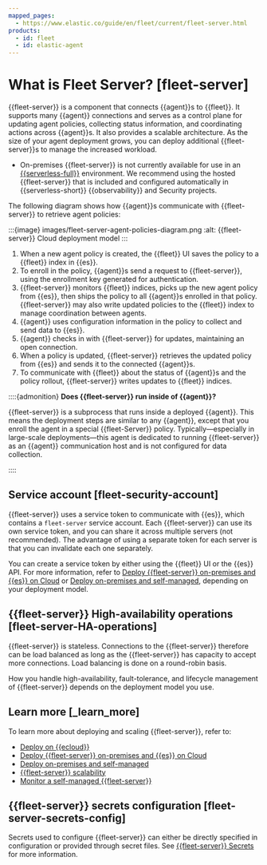 ```yaml
---
mapped_pages:
  - https://www.elastic.co/guide/en/fleet/current/fleet-server.html
products:
  - id: fleet
  - id: elastic-agent
---
```


# What is Fleet Server? [fleet-server]

{{fleet-server}} is a component that connects {{agent}}s to {{fleet}}. It supports many {{agent}} connections and serves as a control plane for updating agent policies, collecting status information, and coordinating actions across {{agent}}s. It also provides a scalable architecture. As the size of your agent deployment grows, you can deploy additional {{fleet-server}}s to manage the increased workload.

* On-premises {{fleet-server}} is not currently available for use in an [{{serverless-full}}](/deploy-manage/deploy/elastic-cloud/serverless.md) environment. We recommend using the hosted {{fleet-server}} that is included and configured automatically in {{serverless-short}} {{observability}} and Security projects.

The following diagram shows how {{agent}}s communicate with {{fleet-server}} to retrieve agent policies:

:::{image} images/fleet-server-agent-policies-diagram.png
:alt: {{fleet-server}} Cloud deployment model
:::


1. When a new agent policy is created, the {{fleet}} UI saves the policy to a {{fleet}} index in {{es}}.
2. To enroll in the policy, {{agent}}s send a request to {{fleet-server}}, using the enrollment key generated for authentication.
3. {{fleet-server}} monitors {{fleet}} indices, picks up the new agent policy from {{es}}, then ships the policy to all {{agent}}s enrolled in that policy. {{fleet-server}} may also write updated policies to the {{fleet}} index to manage coordination between agents.
4. {{agent}} uses configuration information in the policy to collect and send data to {{es}}.
5. {{agent}} checks in with {{fleet-server}} for updates, maintaining an open connection.
6. When a policy is updated, {{fleet-server}} retrieves the updated policy from {{es}} and sends it to the connected {{agent}}s.
7. To communicate with {{fleet}} about the status of {{agent}}s and the policy rollout, {{fleet-server}} writes updates to {{fleet}} indices.

::::{admonition}
**Does {{fleet-server}} run inside of {{agent}}?**

{{fleet-server}} is a subprocess that runs inside a deployed {{agent}}. This means the deployment steps are similar to any {{agent}}, except that you enroll the agent in a special {{fleet-Server}} policy. Typically—​especially in large-scale deployments—​this agent is dedicated to running {{fleet-server}} as an {{agent}} communication host and is not configured for data collection.

::::



## Service account [fleet-security-account]

{{fleet-server}} uses a service token to communicate with {{es}}, which contains a `fleet-server` service account. Each {{fleet-server}} can use its own service token, and you can share it across multiple servers (not recommended). The advantage of using a separate token for each server is that you can invalidate each one separately.

You can create a service token by either using the {{fleet}} UI or the {{es}} API. For more information, refer to [Deploy {{fleet-server}} on-premises and {{es}} on Cloud](/reference/fleet/add-fleet-server-mixed.md) or [Deploy on-premises and self-managed](/reference/fleet/add-fleet-server-on-prem.md), depending on your deployment model.


## {{fleet-server}} High-availability operations [fleet-server-HA-operations]

{{fleet-server}} is stateless. Connections to the {{fleet-server}} therefore can be load balanced as long as the {{fleet-server}} has capacity to accept more connections. Load balancing is done on a round-robin basis.

How you handle high-availability, fault-tolerance, and lifecycle management of {{fleet-server}} depends on the deployment model you use.


## Learn more [_learn_more]

To learn more about deploying and scaling {{fleet-server}}, refer to:

* [Deploy on {{ecloud}}](/reference/fleet/add-fleet-server-cloud.md)
* [Deploy {{fleet-server}} on-premises and {{es}} on Cloud](/reference/fleet/add-fleet-server-mixed.md)
* [Deploy on-premises and self-managed](/reference/fleet/add-fleet-server-on-prem.md)
* [{{fleet-server}} scalability](/reference/fleet/fleet-server-scalability.md)
* [Monitor a self-managed {{fleet-server}}](/reference/fleet/fleet-server-monitoring.md)


## {{fleet-server}} secrets configuration [fleet-server-secrets-config]

Secrets used to configure {{fleet-server}} can either be directly specified in configuration or provided through secret files. See [{{fleet-server}} Secrets](/reference/fleet/fleet-server-secrets.md) for more information.

